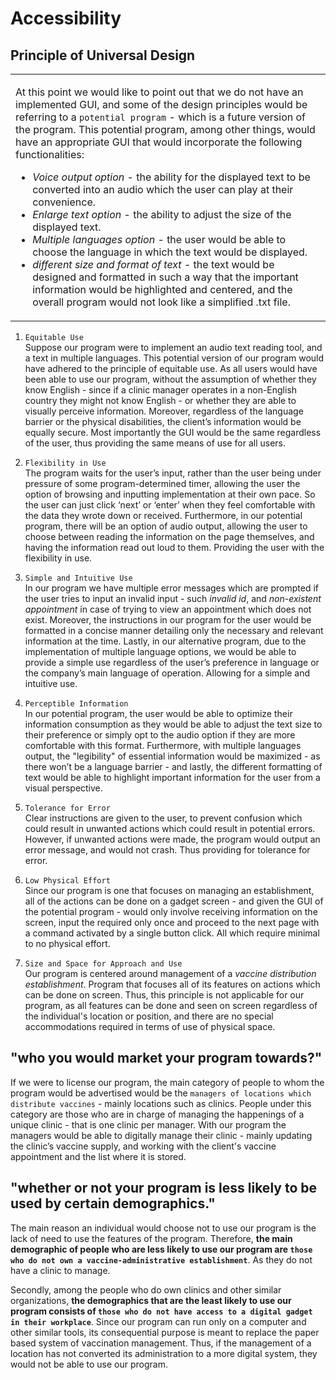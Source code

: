 # Accessibility

##  Principle of Universal Design

<table> <tr> <td>
  
At this point we would like to point out that we do not have an implemented GUI, and some of the design principles would be referring to a `potential program` - which is a future version of the program. This potential program, among other things, would have an appropriate GUI that would incorporate the following functionalities: 
  * *Voice output option* - the ability for the displayed  text to be converted into an audio which the user can play at their convenience.  
  * *Enlarge text option* - the ability to adjust the size of the displayed text.
  * *Multiple languages option* - the user would be able to choose the language in which the text would be displayed.
  * *different size and format of text* - the text would be designed and formatted in such a way that the important information would be highlighted and centered, and the overall program would not look like a simplified .txt file.

  
</td> </tr> </table>

  1. `Equitable Use`  
Suppose our program were to implement an audio text reading tool, and a text in multiple languages. This potential version of our program would have adhered to the principle of equitable use. As all users would have been able to use our program, without the assumption of whether they know English - since if a clinic manager operates in a non-English country they might not know English - or whether they are able to visually perceive information. Moreover, regardless of the language barrier or the physical disabilities, the client’s information would be equally secure. Most importantly the GUI would be the same regardless of the user, thus providing the same means of use for all users.

  2. `Flexibility in Use`  
The program waits for the user’s input, rather than the user being under pressure of some program-determined timer, allowing the user the option of browsing and inputting implementation at their own pace. So the user can just click ‘next’ or ‘enter’ when they feel comfortable with the data they wrote down or received. Furthermore, in our potential program, there will be an option of audio output, allowing the user to choose between reading the information on the page themselves, and having the information read out loud to them. Providing the user with the flexibility in use.

  3. `Simple and Intuitive Use`   
In our program we have multiple error messages which are prompted if the user tries to input an invalid input - such *invalid id*, and *non-existent appointment* in case of trying to view an appointment which does not exist. Moreover, the instructions in our program for the user would be formatted in a concise manner detailing only the necessary and relevant information at the time. Lastly, in our alternative program, due to the implementation of multiple language options, we would be able to provide a simple use regardless of the user’s preference in language or the company’s main language of operation. Allowing for a simple and intuitive use.

  4. `Perceptible Information`    
In our potential program, the user would be able to optimize their information consumption as they would be able to adjust the text size to their preference or simply opt to the audio option if they are more comfortable with this format. Furthermore, with multiple languages output, the "legibility" of essential information would be maximized - as there won’t be a language barrier  - and lastly, the different formatting of text would be able to highlight important information for the user from a visual perspective.

  5. `Tolerance for Error`    
Clear instructions are given to the user, to prevent confusion which could result in unwanted actions which could result in potential errors. However, if unwanted actions were made, the program would output an error message, and would not crash. Thus providing for tolerance for error.

  6. `Low Physical Effort`   
Since our program is one that focuses on managing an establishment, all of the actions can be done on a gadget screen - and given the GUI of the potential program - would only involve receiving information on the screen, input the required only once and proceed to the next page with a command activated by a single button click. All which require minimal to no physical effort.

  7. `Size and Space for Approach and Use`   
Our program is centered around management of a *vaccine distribution establishment*. Program that focuses all of its features on actions which can be done on screen. Thus, this principle is not applicable for our program, as all features can be done and seen on screen regardless of the individual's location or position, and there are no special accommodations required in terms of use of physical space.


## "who you would market your program towards?"

If we were to license our program, the main category of people to whom the program would be advertised would be the `managers of locations which distribute vaccines` - mainly locations such as clinics.  People under this category are those who are in charge of managing the happenings of a unique clinic - that is one clinic per manager. With our program the managers would be able to digitally manage their clinic - mainly updating the clinic’s vaccine supply, and working with the client's vaccine appointment and the list where it is stored.

## "whether or not your program is less likely to be used by certain demographics."

The main reason an individual would choose not to use our program is the lack of  need to use the features of the program. Therefore, **the main demographic of people who are less likely to use our program are `those who do not own a vaccine-administrative establishment`**. As they do not have a clinic to manage.

Secondly, among the people who do own clinics and other similar organizations, **the demographics that are the least likely to use our program consists of `those who do not have access to a digital gadget in their workplace`**. Since our program can run only on a computer and other similar tools, its consequential purpose is meant to replace the paper based system of vaccination management. Thus, if the management of a location has not converted its administration to a more digital system, they would not be able to use our program.
